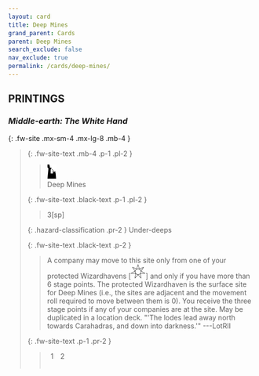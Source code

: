 ```yaml
---
layout: card
title: Deep Mines
grand_parent: Cards
parent: Deep Mines
search_exclude: false
nav_exclude: true
permalink: /cards/deep-mines/
---
```


## PRINTINGS


### _Middle-earth: The White Hand_

{: .fw-site .mx-sm-4 .mx-lg-8 .mb-4 }
> {: .fw-site-text .mb-4 .p-1 .pl-2 }
> > <div class="card-mp"><img src="/assets/images/ruinlair.svg"></div>
> > <div class="card-name">Deep Mines</div>
>
> {: .fw-site-text .black-text .p-1 .pl-2 }
> > 3[sp]
>
> {: .hazard-classification .pr-2 }
> Under-deeps
>
> {: .fw-site-text .black-text .p-2 }
> > A company may move to this site only from one of your protected Wizardhavens \[![](/assets/images/free-haven.svg)] and only if you have more than 6 stage points. The protected Wizardhaven is the surface site for Deep Mines (i.e., the sites are adjacent and the movement roll required to move between them is 0). You receive the three stage points if any of your companies are at the site. May be duplicated in a location deck.   "'The lodes lead away north towards Carahadras, and down into darkness.'" ---LotRII  
> 
> {: .fw-site-text .p-1 .pr-2 }
> > <div class="hero-site-draw"><span class="minion-you-draw">&ensp;1&ensp;</span><span class="minion-opp-draw">&ensp;2&ensp;</span></div>
> > <div class="card-corruption">&nbsp;</div>
